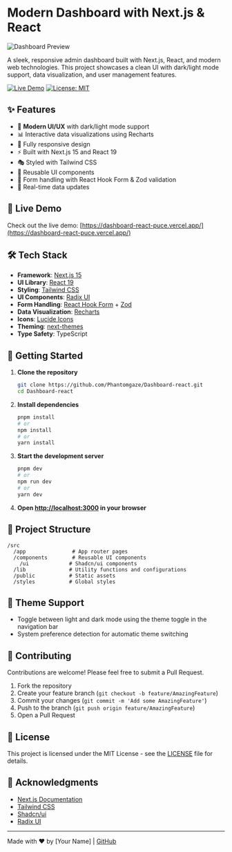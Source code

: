 # Modern Dashboard with Next.js & React

![Dashboard Preview](https://dashboard-react-puce.vercel.app/opengraph-image.png)

A sleek, responsive admin dashboard built with Next.js, React, and modern web technologies. This project showcases a clean UI with dark/light mode support, data visualization, and user management features.

[![Live Demo](https://img.shields.io/badge/🚀_Live_Demo-000?style=for-the-badge)](https://dashboard-react-puce.vercel.app/)
[![License: MIT](https://img.shields.io/badge/License-MIT-green.svg?style=for-the-badge)](https://opensource.org/licenses/MIT)

## ✨ Features

- 🎨 **Modern UI/UX** with dark/light mode support
- 📊 Interactive data visualizations using Recharts
- 📱 Fully responsive design
- ⚡ Built with Next.js 15 and React 19
- 🎭 Styled with Tailwind CSS
- 🧩 Reusable UI components
- 📝 Form handling with React Hook Form & Zod validation
- 🔄 Real-time data updates

## 🚀 Live Demo

Check out the live demo: [https://dashboard-react-puce.vercel.app/](https://dashboard-react-puce.vercel.app/)

## 🛠️ Tech Stack

- **Framework**: [Next.js 15](https://nextjs.org/)
- **UI Library**: [React 19](https://reactjs.org/)
- **Styling**: [Tailwind CSS](https://tailwindcss.com/)
- **UI Components**: [Radix UI](https://www.radix-ui.com/)
- **Form Handling**: [React Hook Form](https://react-hook-form.com/) + [Zod](https://zod.dev/)
- **Data Visualization**: [Recharts](https://recharts.org/)
- **Icons**: [Lucide Icons](https://lucide.dev/)
- **Theming**: [next-themes](https://github.com/pacocoursey/next-themes)
- **Type Safety**: TypeScript

## 🚀 Getting Started

1. **Clone the repository**
   ```bash
   git clone https://github.com/Phantomgaze/Dashboard-react.git
   cd Dashboard-react
   ```

2. **Install dependencies**
   ```bash
   pnpm install
   # or
   npm install
   # or
   yarn install
   ```

3. **Start the development server**
   ```bash
   pnpm dev
   # or
   npm run dev
   # or
   yarn dev
   ```

4. **Open [http://localhost:3000](http://localhost:3000) in your browser**

## 📂 Project Structure

```
/src
  /app               # App router pages
  /components        # Reusable UI components
    /ui             # Shadcn/ui components
  /lib              # Utility functions and configurations
  /public           # Static assets
  /styles           # Global styles
```

## 🎨 Theme Support

- Toggle between light and dark mode using the theme toggle in the navigation bar
- System preference detection for automatic theme switching

## 🤝 Contributing

Contributions are welcome! Please feel free to submit a Pull Request.

1. Fork the repository
2. Create your feature branch (`git checkout -b feature/AmazingFeature`)
3. Commit your changes (`git commit -m 'Add some AmazingFeature'`)
4. Push to the branch (`git push origin feature/AmazingFeature`)
5. Open a Pull Request

## 📄 License

This project is licensed under the MIT License - see the [LICENSE](LICENSE) file for details.

## 🙏 Acknowledgments

- [Next.js Documentation](https://nextjs.org/docs)
- [Tailwind CSS](https://tailwindcss.com/)
- [Shadcn/ui](https://ui.shadcn.com/)
- [Radix UI](https://www.radix-ui.com/)

---

Made with ❤️ by [Your Name] | [GitHub](https://github.com/Phantomgaze)
